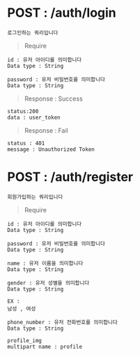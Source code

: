 # POST : /auth/login

    로그인하는 쿼리입니다
    
> Require

    id : 유저 아이디를 의미합니다
    Data type : String
      
    password : 유저 비밀번호를 의미합니다
    Data type : String
    
> Response : Success

    status:200
    data : user_token
    
> Response : Fail
    
    status : 401
    message : Unauthorized Token
    
# POST : /auth/register

    회원가입하는 쿼리입니다
    
> Require

    id : 유저 아이디를 의미합니다
    Data type : String
      
    password : 유저 비밀번호를 의미합니다
    Data type : String
      
    name : 유저 이름을 의미합니다
    Data type : String
      
    gender : 유저 성별을 의미합니다
    Data type : String
      
    EX :
    남성 , 여성
      
    phone_number : 유저 전화번호를 의미합니다
    Data type : String
  
    profile_img
    multipart name : profile